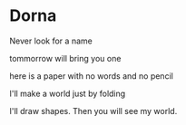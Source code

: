 # Dorna
Never look for a name

tommorrow will bring you one

here is a paper with no words and no pencil

I'll make a world just by folding

I'll draw shapes. Then you will see my world.

